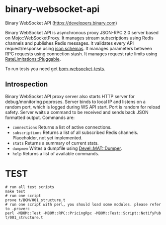 # binary-websocket-api

Binary WebSocket API (https://developers.binary.com)

Binary WebSocket API is asynchronous proxy JSON-RPC 2.0 server based on Mojo::WebSocketProxy.
It manages stream subscriptions using Redis channels and publishes Redis messages.
It validates every API request/response using [json schemas](https://github.com/regentmarkets/binary-websocket-api/tree/master/config/v3).
It manages parameters between RPC requests using connection stash.
It manages request rate limits using [RateLimitations::Pluggable](https://github.com/binary-com/perl-RateLimitations-Pluggable).

To run tests you need get [bom-websocket-tests](https://github.com/regentmarkets/bom-websocket-tests).

## Introspection

Binary WebSocket API proxy server also starts HTTP server for debug/monitoring poproses.
Server binds to local IP and listens on a random port, which is logged during WS API start. Port is random for reload safety.
Server waits a command to be received and sends back JSON formatted output.
Commands are:

* `connections` Returns a list of active connections.
* `subscriptions` Returns a list of all subscribed Redis channels. Placeholder, not yet implemented.
* `stats` Returns a summary of current stats.
* `dumpmem` Writes a dumpfile using [Devel::MAT::Dumper](https://metacpan.org/pod/Devel::MAT::Dumper).
* `help` Returns a list of available commands.

# TEST
    # run all test scripts
    make test
    # run one script
    prove t/BOM/001_structure.t
    # run one script with perl, you should load some modules. please refer to .proverc
    perl -MBOM::Test -MBOM::RPC::PricingRpc -MBOM::Test::Script::NotifyPub t/001_structure.t
